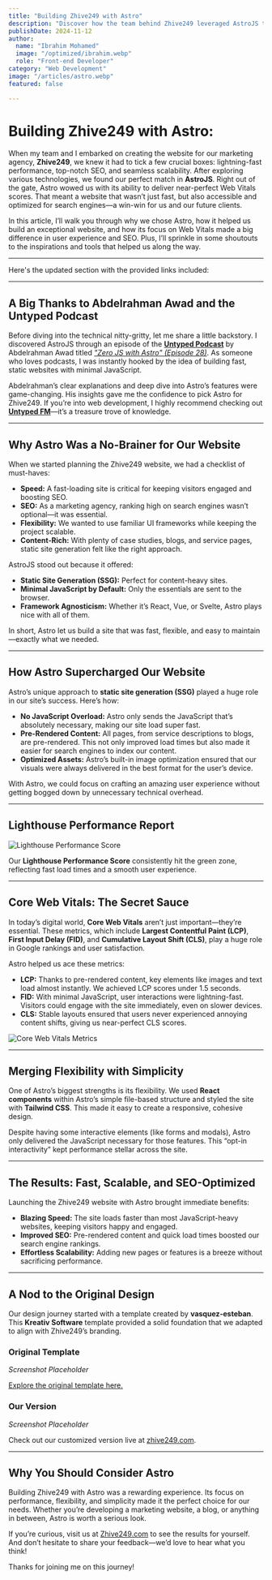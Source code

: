 ```yaml
---
title: "Building Zhive249 with Astro"
description: "Discover how the team behind Zhive249 leveraged AstroJS to create a high-performing, scalable, and SEO-optimized website."
publishDate: 2024-11-12
author:
  name: "Ibrahim Mohamed"
  image: "/optimized/ibrahim.webp"
  role: "Front-end Developer"
category: "Web Development"
image: "/articles/astro.webp"
featured: false

---
```

# Building Zhive249 with Astro: 

When my team and I embarked on creating the website for our marketing agency, **Zhive249**, we knew it had to tick a few crucial boxes: lightning-fast performance, top-notch SEO, and seamless scalability. After exploring various technologies, we found our perfect match in **AstroJS**. Right out of the gate, Astro wowed us with its ability to deliver near-perfect Web Vitals scores. That meant a website that wasn’t just fast, but also accessible and optimized for search engines—a win-win for us and our future clients.

In this article, I’ll walk you through why we chose Astro, how it helped us build an exceptional website, and how its focus on Web Vitals made a big difference in user experience and SEO. Plus, I’ll sprinkle in some shoutouts to the inspirations and tools that helped us along the way.

---

Here's the updated section with the provided links included:

---

## A Big Thanks to Abdelrahman Awad and the Untyped Podcast 

Before diving into the technical nitty-gritty, let me share a little backstory. I discovered AstroJS through an episode of the **[Untyped Podcast](https://untyped.fm/)** by Abdelrahman Awad titled *["Zero JS with Astro" (Episode 28)](https://untyped.fm/episodes/28-zero-js-with-astro/)*. As someone who loves podcasts, I was instantly hooked by the idea of building fast, static websites with minimal JavaScript.

Abdelrahman’s clear explanations and deep dive into Astro’s features were game-changing. His insights gave me the confidence to pick Astro for Zhive249. If you’re into web development, I highly recommend checking out **[Untyped FM](https://untyped.fm/)**—it’s a treasure trove of knowledge.


---

## Why Astro Was a No-Brainer for Our Website

When we started planning the Zhive249 website, we had a checklist of must-haves:

- **Speed:** A fast-loading site is critical for keeping visitors engaged and boosting SEO.
- **SEO:** As a marketing agency, ranking high on search engines wasn’t optional—it was essential.
- **Flexibility:** We wanted to use familiar UI frameworks while keeping the project scalable.
- **Content-Rich:** With plenty of case studies, blogs, and service pages, static site generation felt like the right approach.

AstroJS stood out because it offered:

- **Static Site Generation (SSG):** Perfect for content-heavy sites.
- **Minimal JavaScript by Default:** Only the essentials are sent to the browser.
- **Framework Agnosticism:** Whether it’s React, Vue, or Svelte, Astro plays nice with all of them.

In short, Astro let us build a site that was fast, flexible, and easy to maintain—exactly what we needed.

---

## How Astro Supercharged Our Website

Astro’s unique approach to **static site generation (SSG)** played a huge role in our site’s success. Here’s how:

- **No JavaScript Overload:** Astro only sends the JavaScript that’s absolutely necessary, making our site load super fast.
- **Pre-Rendered Content:** All pages, from service descriptions to blogs, are pre-rendered. This not only improved load times but also made it easier for search engines to index our content.
- **Optimized Assets:** Astro’s built-in image optimization ensured that our visuals were always delivered in the best format for the user’s device.

With Astro, we could focus on crafting an amazing user experience without getting bogged down by unnecessary technical overhead.

---

## Lighthouse Performance Report

![Lighthouse Performance Score](/images/zhive-performance.webp)

Our **Lighthouse Performance Score** consistently hit the green zone, reflecting fast load times and a smooth user experience. 

---

## Core Web Vitals: The Secret Sauce

In today’s digital world, **Core Web Vitals** aren’t just important—they’re essential. These metrics, which include **Largest Contentful Paint (LCP)**, **First Input Delay (FID)**, and **Cumulative Layout Shift (CLS)**, play a huge role in Google rankings and user satisfaction. 

Astro helped us ace these metrics:

- **LCP:** Thanks to pre-rendered content, key elements like images and text load almost instantly. We achieved LCP scores under 1.5 seconds.
- **FID:** With minimal JavaScript, user interactions were lightning-fast. Visitors could engage with the site immediately, even on slower devices.
- **CLS:** Stable layouts ensured that users never experienced annoying content shifts, giving us near-perfect CLS scores.

![Core Web Vitals Metrics](/images/zhive-vitals.webp)

---

## Merging Flexibility with Simplicity

One of Astro’s biggest strengths is its flexibility. We used **React components** within Astro’s simple file-based structure and styled the site with **Tailwind CSS**. This made it easy to create a responsive, cohesive design.

Despite having some interactive elements (like forms and modals), Astro only delivered the JavaScript necessary for those features. This “opt-in interactivity” kept performance stellar across the site.

---

## The Results: Fast, Scalable, and SEO-Optimized

Launching the Zhive249 website with Astro brought immediate benefits:

- **Blazing Speed:** The site loads faster than most JavaScript-heavy websites, keeping visitors happy and engaged.
- **Improved SEO:** Pre-rendered content and quick load times boosted our search engine rankings.
- **Effortless Scalability:** Adding new pages or features is a breeze without sacrificing performance.

---

## A Nod to the Original Design

Our design journey started with a template created by **vasquez-esteban**. This **Kreativ Software** template provided a solid foundation that we adapted to align with Zhive249’s branding. 

### Original Template

*Screenshot Placeholder*

[Explore the original template here.](#)

### Our Version

*Screenshot Placeholder*

Check out our customized version live at [zhive249.com](https://zhive249.com).

---

## Why You Should Consider Astro

Building Zhive249 with Astro was a rewarding experience. Its focus on performance, flexibility, and simplicity made it the perfect choice for our needs. Whether you’re developing a marketing website, a blog, or anything in between, Astro is worth a serious look.

If you’re curious, visit us at [Zhive249.com](https://zhive249.com) to see the results for yourself. And don’t hesitate to share your feedback—we’d love to hear what you think!

Thanks for joining me on this journey!

